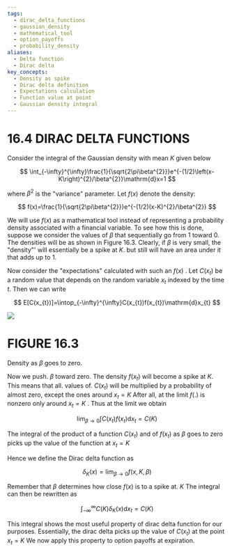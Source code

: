 ```yaml
---
tags:
  - dirac_delta_functions
  - gaussian_density
  - mathematical_tool
  - option_payoffs
  - probability_density
aliases:
  - Delta function
  - Dirac delta
key_concepts:
  - Density as spike
  - Dirac delta definition
  - Expectations calculation
  - Function value at point
  - Gaussian density integral
---
```


# 16.4 DIRAC DELTA FUNCTIONS  

Consider the integral of the Gaussian density with mean $K$ given below  

$$
\int_{-\infty}^{\infty}\frac{1}{\sqrt{2\pi\beta^{2}}}e^{-(1/2)\left(x-K\right)^{2}/\beta^{2}}\mathrm{d}x=1
$$  

where $\beta^{2}$ is the "variance" parameter. Let $f(x)$ denote the density:  

$$
f(x)=\frac{1}{\sqrt{2\pi\beta^{2}}}e^{-(1/2)(x-K)^{2}/\beta^{2}}
$$  

We will use $f(x)$ as a mathematical tool instead of representing a probability density associated with a financial variable. To see how this is done, suppose we consider the values of $\beta$ that sequentially go from 1 toward 0. The densities will be as shown in Figure 16.3. Clearly, if $\beta$ is very small, the "density"' will essentially be a spike at $K.$ but still will have an area under it that adds up to 1.  

Now consider the "expectations" calculated with such an $f(x)$ . Let $C(x_{t})$ be a random value that depends on the random variable $x_{t}$ indexed by the time $t.$ Then we can write  

$$
E[C(x_{t})]=\intop_{-\infty}^{\infty}C(x_{t})f(x_{t})\mathrm{d}x_{t}
$$  

![](b18d7e4ec23a581d1da4c2ea6f62047e3d4e8f14dcd5ba05486604b42b623326.jpg)  

# FIGURE 16.3  

Density as $\beta$ goes to zero.  

Now we push. $\beta$ toward zero. The density $f(x_{t})$ will become a spike at $K.$ This means that all. values of. $C(x_{t})$ will be multiplied by a probability of almost zero, except the ones around $x_{t}=K$ After all, at the limit $f(.)$ is nonzero only around $x_{t}=K$ . Thus at the limit we obtain  

$$
\operatorname*{lim}_{\beta\to0}\int C(x_{t})f(x_{t})\mathrm{d}x_{t}=C(K)
$$  

The integral of the product of a function $C(x_{t})$ and of $f(x_{t})$ as $\beta$ goes to zero picks up the value of the function at $x_{t}=K$  

Hence we define the Dirac delta function as  

$$
\delta_{K}(x)=\operatorname*{lim}_{\beta\to0}f(x,K,\beta)
$$  

Remember that $\beta$ determines how close $f(x)$ is to a spike at. $K$ The integral can then be rewritten as  

$$
\int_{-\infty}^{\infty}C(K)\delta_{K}(x)\mathrm{d}x_{t}=C(K)
$$  

This integral shows the most useful property of dirac delta function for our purposes. Essentially, the dirac delta picks up the value of $C(x_{t})$ at the point $x_{t}=K$ We now apply this property to option payoffs at expiration.  
